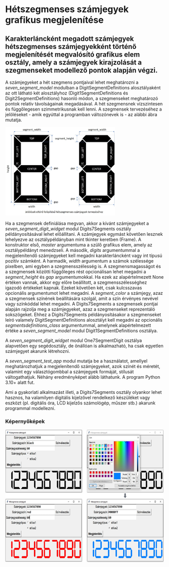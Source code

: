 # Hétszegmenses számjegyek grafikus megjelenítése
## Karakterláncként megadott számjegyek hétszegmenses számjegyekként történő megjelenítését megvalósító grafikus elem osztály, amely a számjegyek kirajzolását a szegmenseket modellező pontok alapján végzi. 
A számjegyeket a hét szegmens pontjaival lehet meghatározni a *seven_segment_model* modulban a DigitSegmentDefinitions alosztályaként az ott látható két alosztályhoz (Digit1SegmentDefinitions és Digit2SegmentDefinitions) hasonló módon, a szegmenseket meghatározó pontok relatív távolságainak megadásával. A hét szegmensnek vízszintesen és függőlegesen szimmetrikusnak kell lenni. A szegmensek tervezéséhez a jelöléseket - amik egyúttal a programban változónevek is - az alábbi ábra mutatja.

<img src="https://github.com/pythontudasepites/seven_segment_digits/blob/main/seven_segment_digits_design.jpg" width="350" height="280">

Ha a szegmensek definiálása megvan, akkor a kívánt számjegyeket a *seven_segment_digit_widget* modul Digits7Segments osztály példányosításával lehet előállítani. A számjegyek egymást követően lesznek lehelyezve az osztálypéldányban mint tkinter keretben (Frame). 
A konstruktor első, *master* argumentuma a szülő grafikus elem, amely az osztálypéldányt menedzseli. A második, *digits* argumentummal a megjelenítendő számjegyeket kell megadni karakterláncként vagy int típusú pozitív számként. A harmadik, *width* argumentum a számok szélessége pixelben, ami egyben a szegmensszélesség is. A szegmensmagasságot és a szegmensek közötti függőleges rést opcionálisan lehet megadni a *segment_height* és *gap* argumentumokkal. Ha ezek az alapértelmezett None értéken vannak, akkor egy előre beállított, a szegmensszélességhez igazodó értékeket kapnak. Ezeket követően két, csak kulcsszavas opcionális argumentumot lehet megadni. A *segment_color* a számjegy, azaz a szegmensek színének beállítására szolgál, amit a szín érvényes nevével vagy színkóddal lehet megadni. 
A Digits7Segments a szegmensek pontjai alapján rajzolja meg a számjegyeket, azaz a szegmenseket reprezentáló sokszögeket. Ehhez a Digits7Segments példányosításakor a szegmenseket leíró valamely DigitSegmentDefinitions alosztályt kell megadni az opcionális *segmentsdefinitions_class* argumentummal, amelynek alapértelmezett értéke a *seven_segment_model* modul Digit1SegmentDefinitions osztálya.

A *seven_segment_digit_widget* modul One7SegmentDigit osztálya alapvetően egy segédosztály, de önállóan is alkalmazható, ha csak egyetlen számjegyet akarunk létrehozni. 

A *seven_segment_test_app* modul mutatja be a használatot, amellyel meghatározhatjuk a megjelenítendő számjegyeket, azok színét és méretét, valamint egy választógombbal a számjegyek formáját, stílusát váltogathatjuk. Néhány eredményképet alább láthatunk.
A program Python 3.10+ alatt fut.

Ami a gyakorlati alkalmazást illeti, a Digits7Segments osztály olyankor lehet hasznos, ha valamilyen digitális kijelzővel rendelkező készüléket vagy eszközt (pl. digitális óra, LCD kijelzős számológép, műszer stb.) akarunk programmal modellezni.

### Képernyőképek
<img src="https://github.com/pythontudasepites/seven_segment_digits/blob/main/seven_segment_digits_screenshots_github.jpg" width="720" height="420">
